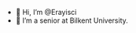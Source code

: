 - 👋 Hi, I’m @Erayisci
- 👀 I’m a senior at Bilkent University.


<!---
Erayisci/Erayisci is a ✨ special ✨ repository because its `README.md` (this file) appears on your GitHub profile.
You can click the Preview link to take a look at your changes.
--->
